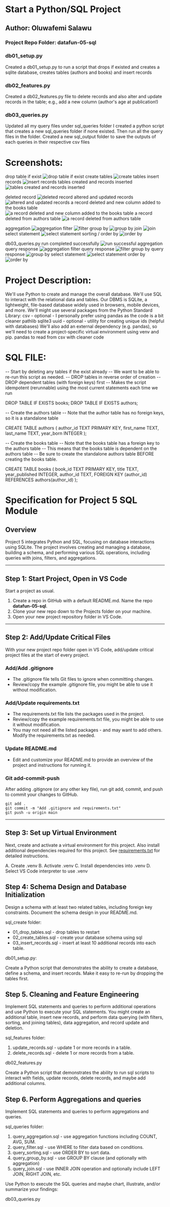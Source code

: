 # Start a Python/SQL Project

## Author: Oluwafemi Salawu
### Project Repo Folder: datafun-05-sql

### db01_setup.py
Created a db01_setup.py to run a script that drops if existed and creates a sqlite database, creates tables (authors and books) and insert records

### db02_features.py
Created a db02_features.py file to delete records and also alter and update records in the table; e.g., add a new column (author's age at publication!)

### db03_queries.py
Updated all my query files under sql_queries folder
I created a python script that creates a new sql_queries folder if none existed. 
Then run all the query files in the folder.
Created a new sql_output folder to save the outputs of each queries in their respective csv files

# Screenshots:
drop table if exist
![drop table if exist](image-1.png)
create tables
![create tables](image-2.png)
insert records
![insert records](image-3.png)
tables created and records inserted
![tables created and records inserted](image.png)

deleted record
![deleted record](image-4.png)
altered and updated records
![altered and updated records](image-5.png)
a record deleted and new column added to the books table
![a record deleted and new column added to the books table](image-6.png)
a record deleted from authors table
![a record deleted from authors table](image-7.png)

aggregation
![aggregation](image-8.png)
filter
![filter](image-9.png)
group by
![group by](image-10.png)
join
![join](image-11.png)
select statement
![select statement](image-12.png)
sorting / order by
![order by](image-13.png)

db03_queries.py run completed successfully
![run successful](image-14.png)
aggregation query response
![aggregation](image-15.png)
filter query response
![filter](image-16.png)
group by query response
![group by](image-17.png)
select statement
![select statement](image-18.png)
order by
![order by](image-19.png)


# Project Description:
We'll use Python to create and manage the overall database. 
We'll use SQL to interact with the relational data and tables. 
Our DBMS is SQLite, a lightweight, file-based database widely used in browsers, mobile devices, and more. 
We'll might use several packages from the  Python Standard Library:
csv - optional - I personally prefer using pandas as the code is a bit cleaner
pathlib
sqlite3
uuid - optional - utility for creating unique ids (helpful with databases)
We'll also add an external dependency (e.g. pandas), so we'll need to create a project-specific virtual environment using venv and pip. 
pandas to read from csv with cleaner code

# SQL FILE:
-- Start by deleting any tables if the exist already
-- We want to be able to re-run this script as needed.
-- DROP tables in reverse order of creation 
-- DROP dependent tables (with foreign keys) first
-- Makes the script idempotent (rerunnable) using the most current statements each time we run

DROP TABLE IF EXISTS books;
DROP TABLE IF EXISTS authors;

-- Create the authors table 
-- Note that the author table has no foreign keys, so it is a standalone table

CREATE TABLE authors (
    author_id TEXT PRIMARY KEY,
    first_name TEXT,
    last_name TEXT,
    year_born INTEGER
);

-- Create the books table
-- Note that the books table has a foreign key to the authors table
-- This means that the books table is dependent on the authors table
-- Be sure to create the standalone authors table BEFORE creating the books table.

CREATE TABLE books (
    book_id TEXT PRIMARY KEY,
    title TEXT,
    year_published INTEGER,
    author_id TEXT,
    FOREIGN KEY (author_id) REFERENCES authors(author_id)
);


# Specification for Project 5 SQL Module

## Overview

Project 5 integrates Python and SQL,
focusing on database interactions using SQLite.
The project involves creating and managing a database, building a schema, and performing various SQL operations,
including queries with joins, filters, and aggregations.

---

## Step 1: Start Project, Open in VS Code

Start a project as usual. 
1. Create a repo in GitHub with a default README.md. Name the repo **datafun-05-sql**. 
2. Clone your new repo down to the Projects folder on your machine. 
3. Open your new project repository folder in VS Code.

---

## Step 2: Add/Update Critical Files

With your new project repo folder open in VS Code, add/update critical project files at the start of every project. 

### Add/Add .gitignore

- The .gitignore file tells Git files to ignore when committing changes.
- Review/copy the example .gitignore file, you might be able to use it without modification.

### Add/Update requirements.txt

- The requirements.txt file lists the packages used in the project.
- Review/copy the example requirements.txt file, you might be able to use it without modification.
- You may not need all the listed packages - and may want to add others. Modify the requirements.txt as needed.

### Update README.md

- Edit and customize your README.md to provide an overview of the project and instructions for running it.
 
### Git add-commit-push

After adding .gitignore (or any other key file), run git add, commit, and push to commit your changes to GitHub. 

```shell
git add .
git commit -m "Add .gitignore and requirements.txt"
git push -u origin main
```

---

## Step 3: Set up Virtual Environment

Next, create and activate a virtual environment for this project. 
Also install additional dependencies required for this project.
See [requirements.txt](requirements.txt) for detailed instructions. 

A. Create .venv
B. Activate .venv
C. Install dependencies into .venv
D. Select VS Code interpreter to use .venv

## Step 4: Schema Design and Database Initialization

Design a schema with at least two related tables, including foreign key constraints.
Document the schema design in your README.md.

sql_create folder:

- 01_drop_tables.sql - drop tables to restart
- 02_create_tables.sql - create your database schema using sql 
- 03_insert_records.sql - insert at least 10 additional records into each table.

db01_setup.py:

Create a Python script that demonstrates the ability to create a database, define a schema, and insert records. 
Make it easy to re-run by dropping the tables first.




## Step 5. Cleaning and Feature Engineering

Implement SQL statements and queries to perform additional operations and use Python to execute your SQL statements.
You might create an additional table, insert new records,
and perform data querying (with filters, sorting, and joining tables),
data aggregation, and record update and deletion.

sql_features folder:

1. update_records.sql - update 1 or more records in a table.
2. delete_records.sql - delete 1 or more records from a table.

db02_features.py

Create a Python script that demonstrates the ability to run sql scripts 
to interact with fields, update records, delete records, and maybe add additional columns. 



## Step 6. Perform Aggregations and queries

Implement SQL statements and queries to perform aggregations and queries.

sql_queries folder: 

1. query_aggregation.sql - use aggregation functions including COUNT, AVG, SUM.
2. query_filter.sql - use WHERE to filter data based on conditions.
3. query_sorting.sql - use ORDER BY to sort data.
4. query_group_by.sql - use GROUP BY clause (and optionally with aggregation)
5. query_join.sql - use INNER JOIN operation and optionally include LEFT JOIN, RIGHT JOIN, etc.

Use Python to execute the SQL queries and maybe chart, illustrate, and/or summarize your findings:

db03_queries.py